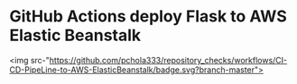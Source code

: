 # GitHub Actions deploy Flask to AWS Elastic Beanstalk

<img src-"https://github.com/pchola333/repository_checks/workflows/CI-CD-PipeLine-to-AWS-ElasticBeanstalk/badge.svg?branch-master"><br>
